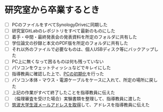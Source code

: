 # 研究室から卒業するとき

* [ ] PCのファイルをすべてSynologyDriveに同期した
* [ ] 研究室GitLabのレポジトリをすべて最新のものにした
* [ ] 着手・中間・最終発表会の発表資料を所定のフォルダに共有した
* [ ] 学位論文の抄録と本文のPDF版を所定のフォルダに共有した
* [ ] それ以外のファイルで必要なものは、個人USBディスク等にバックアップした
* [ ] PC上に無くなって困るものは何も残っていない
* [ ] パソコンをウェットティッシュなどでキレイにした
* [ ] 指導教員に確認した上で、[PCの初期化](../dev/pc-reset.md)を行った
* [ ] パソコン本体・マウス・電源ケーブルをケースに入れて、所定の場所に戻した
* [ ] 上記の作業がすべて終了したことを指導教員に伝えた
* [ ] （倫理審査を受けた場合）実験書類を整理して、指導教員に渡した
* [ ] [筑波大学生涯メールアドレスを取得](https://alumni.tsukuba.ac.jp/site/user.html)して、アドレスを指導教員に伝えた
